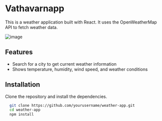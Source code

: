 # Vathavarnapp

This is a weather application built with React. It uses the OpenWeatherMap API to fetch weather data.

![image](https://github.com/KiranKumarDevapatla/weatherapp--Reactjs/assets/93006743/5fca3f05-1270-4564-9672-e2408ca6862f)


## Features

- Search for a city to get current weather information
- Shows temperature, humidity, wind speed, and weather conditions

## Installation 

Clone the repository and install the dependencies.

```bash 
  git clone https://github.com/yourusername/weather-app.git
  cd weather-app
  npm install
